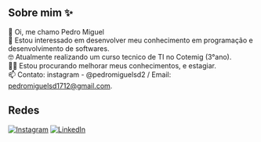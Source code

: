 ## Sobre mim ✨

👋 Oi, me chamo Pedro Miguel  
💬 Estou interessado em desenvolver meu conhecimento em programação e desenvolvimento de softwares.  
🤓 Atualmente realizando um curso tecnico de TI no Cotemig (3°ano).  
👨‍💼 Estou procurando melhorar meus conhecimentos, e estagiar.  
📫 Contato: instagram - @pedromiguelsd2 / Email: pedromiguelsd1712@gmail.com.  

## Redes 

[![Instagram](https://img.shields.io/badge/Instagram-%23E4405F.svg?logo=Instagram&logoColor=white)](https://instagram.com/pedromiguelsd2) [![LinkedIn](https://img.shields.io/badge/LinkedIn-%230077B5.svg?logo=linkedin&logoColor=white)](https://linkedin.com)

<!--
**PedroMiguel1712/PedroMiguel1712** is a ✨ _special_ ✨ repository because its `README.md` (this file) appears on your GitHub profile.

Here are some ideas to get you started:

- 🔭 I’m currently working on ...
- 🌱 I’m currently learning ...
- 👯 I’m looking to collaborate on ...
- 🤔 I’m looking for help with ...
- 💬 Ask me about ...
- 📫 How to reach me: ...
- 😄 Pronouns: ...
- ⚡ Fun fact: ...
-->
